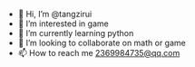 - 👋 Hi, I’m @tangzirui
- 👀 I’m interested in game
- 🌱 I’m currently learning python
- 💞️ I’m looking to collaborate on math or game
- 📫 How to reach me 2369984735@qq.com

<!---
tangzirui/tangzirui is a ✨ special ✨ repository because its `README.md` (this file) appears on your GitHub profile.
You can click the Preview link to take a look at your changes.
--->
